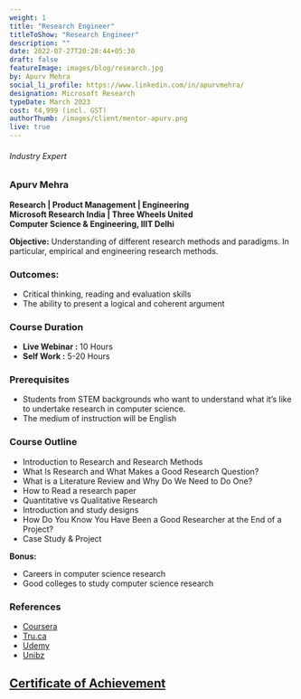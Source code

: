 ```yaml
---
weight: 1
title: "Research Engineer"
titleToShow: "Research Engineer"
description: ""
date: 2022-07-27T20:20:44+05:30
draft: false
featureImage: images/blog/research.jpg
by: Apurv Mehra
social_li_profile: https://www.linkedin.com/in/apurvmehra/
designation: Microsoft Research
typeDate: March 2023
cost: ₹4,999 (incl. GST) 
authorThumb: /images/client/mentor-apurv.png
live: true
---
```


###### Industry Expert

### Apurv Mehra
**Research | Product Management | Engineering**  
**Microsoft Research India | Three Wheels United**  
**Computer Science & Engineering, IIIT Delhi**

**Objective:** Understanding of different research methods and paradigms. In particular, empirical and engineering research methods. 

### Outcomes:
* Critical thinking, reading and evaluation skills
* The ability to present a logical and coherent argument

### Course Duration
* **Live Webinar :** 10 Hours
* **Self Work :** 5-20 Hours

### Prerequisites
* Students from STEM backgrounds who want to understand what it’s like to undertake research in computer science.
* The medium of instruction will be English

### Course Outline
* Introduction to Research and Research Methods
* What Is Research and What Makes a Good Research Question?
* What is a Literature Review and Why Do We Need to Do One?
* How to Read a research paper
* Quantitative vs Qualitative Research
* Introduction and study designs
* How Do You Know You Have Been a Good Researcher at the End of a Project?
* Case Study & Project  

**Bonus:**
* Careers in computer science research
* Good colleges to study computer science research 

### References
* [Coursera](https://in.coursera.org/learn/research-methods)
* [Tru.ca](https://www.tru.ca/distance/courses/rsmt3501.html)
* [Udemy](https://www.udemy.com/course/an-introduction-to-research-methods/)
* [Unibz](https://www.inf.unibz.it/~calvanese/teaching/2016-01-PhD-RM/RM-2016-M5-gamper.pdf)



## [Certificate of Achievement](https://drive.google.com/file/d/12i0jQZdKIiqxwo-xRPep03LOCoVM1f8b/view?usp=share_link)
